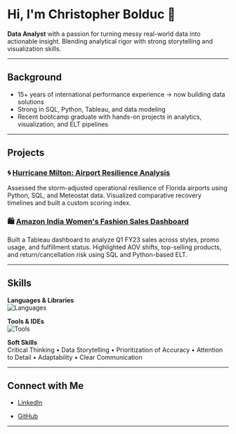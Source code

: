 # Hi, I'm Christopher Bolduc 👋

**Data Analyst** with a passion for turning messy real-world data into actionable insight.
Blending analytical rigor with strong storytelling and visualization skills.

---

## Background
- 15+ years of international performance experience → now building data solutions
- Strong in SQL, Python, Tableau, and data modeling
- Recent bootcamp graduate with hands-on projects in analytics, visualization, and ELT pipelines

---

## Projects

### 🌀 [Hurricane Milton: Airport Resilience Analysis](https://github.com/christopherbolduc/airport-resilience-milton)
Assessed the storm-adjusted operational resilience of Florida airports using Python, SQL, and Meteostat data. 
Visualized comparative recovery timelines and built a custom scoring index.

### 🛍️ [Amazon India Women's Fashion Sales Dashboard](https://github.com/christopherbolduc/amazon-in-dashboard)
Built a Tableau dashboard to analyze Q1 FY23 sales across styles, promo usage, and fulfillment status.
Highlighted AOV shifts, top-selling products, and return/cancellation risk using SQL and Python-based ELT.

---

## Skills
**Languages & Libraries**  
![Languages](https://go-skill-icons.vercel.app/api/icons?i=postgresql,r,python,pandas,numpy,matplotlib,seaborn,excel)

**Tools & IDEs**  
![Tools](https://go-skill-icons.vercel.app/api/icons?i=tableau,jupyter,vscode,git,github,dbeaver,bash,sqlalchemy,supabase,miro)

**Soft Skills**  
Critical Thinking • Data Storytelling • Prioritization of Accuracy • Attention to Detail • Adaptability • Clear Communication 


---

## Connect with Me
- [LinkedIn](https://www.linkedin.com/in/christopher-david-bolduc/)

- [GitHub](https://github.com/christopherbolduc)

---
